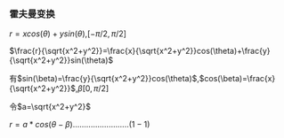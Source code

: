 ### 霍夫曼变换

$r=xcos(\theta)+ysin(\theta)$,$[-\pi/2,\pi/2]$ 

$\frac{r}{\sqrt{x^2+y^2}}=\frac{x}{\sqrt{x^2+y^2}}cos(\theta)+\frac{y}{\sqrt{x^2+y^2}}sin(\theta)$ 

有$sin(\beta)=\frac{y}{\sqrt{x^2+y^2}}cos(\theta)$,$cos(\beta)=\frac{x}{\sqrt{x^2+y^2}}$,$\beta[0,\pi/2]$

令$a=\sqrt{x^2+y^2}$

$r=a*cos(\theta-\beta)$$.........................(1-1)$

